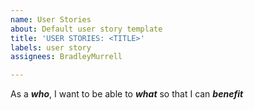 ```yaml
---
name: User Stories
about: Default user story template
title: 'USER STORIES: <TITLE>'
labels: user story
assignees: BradleyMurrell

---
```


As a ***who***, I want to be able to ***what*** so that I can ***benefit***
